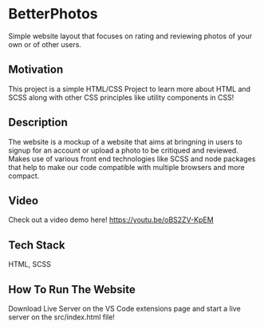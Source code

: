 # BetterPhotos
Simple website layout that focuses on rating and reviewing photos of your own or of other users.

## Motivation

This project is a simple HTML/CSS Project to learn more about HTML and SCSS along with other CSS principles like utility components in CSS!

## Description

The website is a mockup of a website that aims at bringning in users to signup for an account or upload a photo to be critiqued and reviewed. Makes use of various front end technologies like SCSS and node packages that help to make our code compatible with multiple browsers and more compact.

## Video

Check out a video demo here! https://youtu.be/oBS2ZV-KpEM

## Tech Stack

HTML, SCSS

## How To Run The Website

Download Live Server on the VS Code extensions page and start a live server on the src/index.html file!
